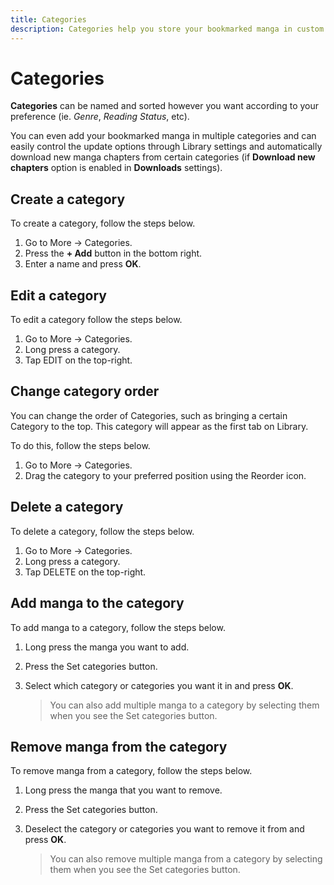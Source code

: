 ```yaml
---
title: Categories
description: Categories help you store your bookmarked manga in custom tabs, which keeps your library neat and organized.
---
```


# Categories

**Categories** can be named and sorted however you want according to your preference (ie. _Genre_, _Reading Status_, etc).

You can even add your bookmarked manga in multiple categories and can easily control the update options through Library settings and automatically download new manga chapters from certain categories (if **Download new chapters** option is enabled in **Downloads** settings).

## Create a category

To create a category, follow the steps below.

1. Go to More → Categories.
1. Press the **+ Add** button in the bottom right.
1. Enter a name and press **OK**.

## Edit a category

To edit a category follow the steps below.

1. Go to More → Categories.
1. Long press a category.
1. Tap EDIT on the top-right.

## Change category order

You can change the order of Categories, such as bringing a certain Category to the top.
This category will appear as the first tab on Library.

To do this, follow the steps below.

1. Go to More → Categories.
1. Drag the category to your preferred position using the Reorder icon.

## Delete a category

To delete a category, follow the steps below.

1. Go to More → Categories.
1. Long press a category.
1. Tap DELETE on the top-right.

## Add manga to the category

To add manga to a category, follow the steps below.

1. Long press the manga you want to add.
1. Press the Set categories button.
1. Select which category or categories you want it in and press **OK**.

    > You can also add multiple manga to a category by selecting them when you see the Set categories button.

## Remove manga from the category

To remove manga from a category, follow the steps below.

1. Long press the manga that you want to remove.
1. Press the Set categories button.
1. Deselect the category or categories you want to remove it from and press **OK**.

    > You can also remove multiple manga from a category by selecting them when you see the Set categories button.
